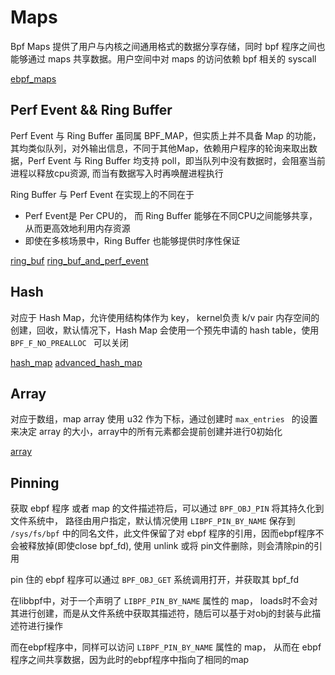 # Maps

Bpf Maps 提供了用户与内核之间通用格式的数据分享存储，同时 bpf 程序之间也能够通过 maps 共享数据。用户空间中对 maps 的访问依赖 bpf 相关的 syscall

[ebpf_maps](https://blog.51cto.com/u_15703183/5464440)

## Perf Event && Ring Buffer

Perf Event 与 Ring Buffer 虽同属 BPF_MAP，但实质上并不具备 Map 的功能，其均类似队列，对外输出信息，不同于其他Map，依赖用户程序的轮询来取出数据，Perf Event 与 Ring Buffer 均支持 poll，即当队列中没有数据时，会阻塞当前进程以释放cpu资源, 而当有数据写入时再唤醒进程执行

Ring Buffer 与 Perf Event 在实现上的不同在于
- Perf Event是 Per CPU的， 而 Ring Buffer 能够在不同CPU之间能够共享， 从而更高效地利用内存资源
- 即使在多核场景中，Ring Buffer 也能够提供时序性保证

[ring_buf](https://docs.kernel.org/bpf/ringbuf.html)
[ring_buf_and_perf_event](http://arthurchiao.art/blog/bpf-ringbuf-zh/)

## Hash

对应于 Hash Map，允许使用结构体作为 key， kernel负责 k/v pair 内存空间的创建，回收，默认情况下，Hash Map 会使用一个预先申请的 hash table，使用 `BPF_F_NO_PREALLOC ` 可以关闭

[hash_map](https://docs.kernel.org/bpf/map_hash.html)
[advanced_hash_map](http://arthurchiao.art/blog/bpf-advanced-notes-3-zh/)

## Array

对应于数组，map array 使用 u32 作为下标，通过创建时 `max_entries ` 的设置来决定 array 的大小，array中的所有元素都会提前创建并进行0初始化

[array](https://docs.kernel.org/bpf/map_array.html)


## Pinning

获取 ebpf 程序 或者 map 的文件描述符后，可以通过 `BPF_OBJ_PIN` 将其持久化到文件系统中， 路径由用户指定，默认情况使用 `LIBPF_PIN_BY_NAME` 保存到 `/sys/fs/bpf` 中的同名文件，此文件保留了对 ebpf 程序的引用，因而ebpf程序不会被释放掉(即使close bpf_fd), 使用 unlink 或将 pin文件删除，则会清除pin的引用

pin 住的 ebpf 程序可以通过 `BPF_OBJ_GET` 系统调用打开，并获取其 bpf_fd

在libbpf中，对于一个声明了 `LIBPF_PIN_BY_NAME` 属性的 map， loads时不会对其进行创建，而是从文件系统中获取其描述符，随后可以基于对obj的封装与此描述符进行操作

而在ebpf程序中，同样可以访问 `LIBPF_PIN_BY_NAME` 属性的 map， 从而在 ebpf 程序之间共享数据，因为此时的ebpf程序中指向了相同的map
